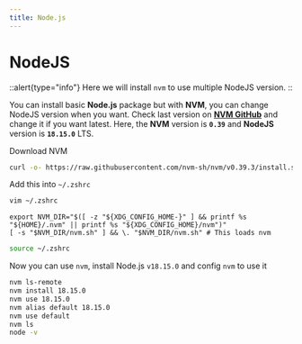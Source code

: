 ```yaml
---
title: Node.js
---
```


# NodeJS

::alert{type="info"}
Here we will install `nvm` to use multiple NodeJS version.
::

You can install basic **Node.js** package but with **NVM**, you can change NodeJS version when you want. Check last version on [**NVM GitHub**](https://github.com/nvm-sh/nvm) and change it if you want latest. Here, the **NVM** version is **`0.39`** and **NodeJS** version is **`18.15.0`** LTS.

Download NVM

```bash
curl -o- https://raw.githubusercontent.com/nvm-sh/nvm/v0.39.3/install.sh | bash
```

Add this into `~/.zshrc`

```bash
vim ~/.zshrc
```

```bash[.zshrc]
export NVM_DIR="$([ -z "${XDG_CONFIG_HOME-}" ] && printf %s "${HOME}/.nvm" || printf %s "${XDG_CONFIG_HOME}/nvm")"
[ -s "$NVM_DIR/nvm.sh" ] && \. "$NVM_DIR/nvm.sh" # This loads nvm
```

```bash
source ~/.zshrc
```

Now you can use `nvm`, install Node.js `v18.15.0` and config `nvm` to use it

```bash
nvm ls-remote
nvm install 18.15.0
nvm use 18.15.0
nvm alias default 18.15.0
nvm use default
nvm ls
node -v
```
